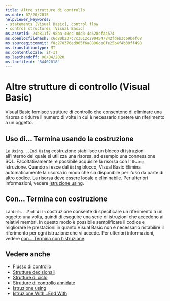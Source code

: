 ```yaml
---
title: Altre strutture di controllo
ms.date: 07/20/2015
helpviewer_keywords:
- statements [Visual Basic], control flow
- control structures [Visual Basic]
ms.assetid: 24b811f7-98ba-40ec-8dd3-4d528cfa4574
ms.openlocfilehash: c6d80b237c7c3512c2904547842fdeb3c69bef68
ms.sourcegitcommit: f8c270376ed905f6a8896ce0fe25b4f4b38ff498
ms.translationtype: MT
ms.contentlocale: it-IT
ms.lasthandoff: 06/04/2020
ms.locfileid: "84402018"
---
```

# <a name="other-control-structures-visual-basic"></a>Altre strutture di controllo (Visual Basic)
Visual Basic fornisce strutture di controllo che consentono di eliminare una risorsa o ridurre il numero di volte in cui è necessario ripetere un riferimento a un oggetto.  
  
## <a name="usingend-using-construction"></a>Uso di... Termina usando la costruzione  
 La `Using...End Using` costruzione stabilisce un blocco di istruzioni all'interno del quale si utilizza una risorsa, ad esempio una connessione SQL. Facoltativamente, è possibile acquisire la risorsa con l' `Using` istruzione. Quando si esce dal `Using` blocco, Visual Basic Elimina automaticamente la risorsa in modo che sia disponibile per l'uso da parte di altro codice. La risorsa deve essere locale e eliminabile. Per ulteriori informazioni, vedere [istruzione using](../../../language-reference/statements/using-statement.md).  
  
## <a name="withend-with-construction"></a>Con... Termina con costruzione  
 La `With...End With` costruzione consente di specificare un riferimento a un oggetto una volta, quindi di eseguire una serie di istruzioni che accedono ai relativi membri. In questo modo è possibile semplificare il codice e migliorare le prestazioni in quanto Visual Basic non è necessario ristabilire il riferimento per ogni istruzione che vi accede. Per ulteriori informazioni, vedere [con... Termina con l'istruzione](../../../language-reference/statements/with-end-with-statement.md).  
  
## <a name="see-also"></a>Vedere anche

- [Flusso di controllo](index.md)
- [Strutture decisionali](decision-structures.md)
- [Strutture di ciclo](loop-structures.md)
- [Strutture di controllo annidate](nested-control-structures.md)
- [Istruzione using](../../../language-reference/statements/using-statement.md)
- [Istruzione With...End With](../../../language-reference/statements/with-end-with-statement.md)

